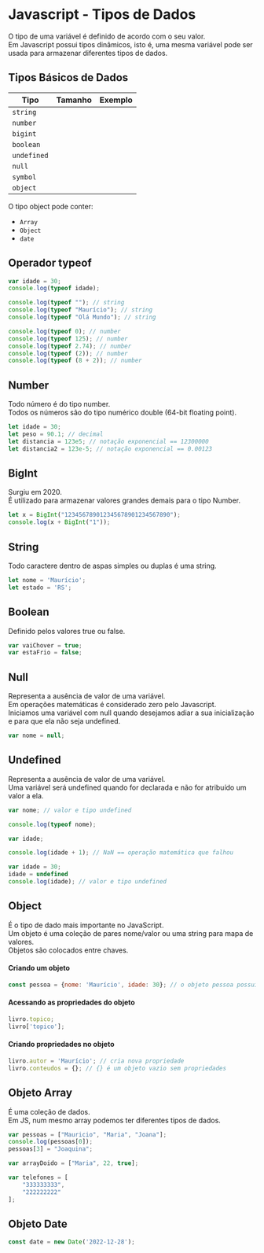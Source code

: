 # Javascript - Tipos de Dados

O tipo de uma variável é definido de acordo com o seu valor.  
Em Javascript possui tipos dinâmicos, isto é, uma mesma variável pode ser usada para armazenar diferentes tipos de dados.  

## Tipos Básicos de Dados 

| Tipo                  | Tamanho   | Exemplo           |
| ---                   | ---       | ---               |
|```string```           |           |                   |
|```number```           |           |                   |
|```bigint```           |           |                   |
|```boolean```          |           |                   |
|```undefined```        |           |                   |
|```null```             |           |                   |
|```symbol```           |           |                   |
|```object```           |           |                   |

O tipo object pode conter:

- ```Array```
- ```Object```
- ```date```    

## Operador typeof

~~~javascript
var idade = 30;
console.log(typeof idade);
~~~

~~~javascript
console.log(typeof ""); // string
console.log(typeof "Maurício"); // string
console.log(typeof "Olá Mundo"); // string
~~~

~~~javascript
console.log(typeof 0); // number
console.log(typeof 125); // number
console.log(typeof 2.74); // number
console.log(typeof (2)); // number
console.log(typeof (8 + 2)); // number
~~~

## Number

Todo número é do tipo number.  
Todos os números são do tipo numérico double (64-bit floating point).   

~~~javascript
let idade = 30;
let peso = 90.1; // decimal
let distancia = 123e5; // notação exponencial == 12300000
let distancia2 = 123e-5; // notação exponencial == 0.00123
~~~

## BigInt

Surgiu em 2020.  
É utilizado para armazenar valores grandes demais para o tipo Number.  

~~~javascript
let x = BigInt("123456789012345678901234567890");
console.log(x + BigInt("1"));
~~~

## String

Todo caractere dentro de aspas simples ou duplas é uma string.  

~~~javascript
let nome = 'Maurício';
let estado = 'RS';
~~~

## Boolean

Definido pelos valores true ou false.  

~~~javascript
var vaiChover = true;
var estaFrio = false;
~~~

## Null

Representa a ausência de valor de uma variável.  
Em operações matemáticas é considerado zero pelo Javascript.  
Iniciamos uma variável com null quando desejamos adiar a sua inicialização e para que ela não seja undefined.  

~~~javascript
var nome = null;
~~~

## Undefined

Representa a ausência de valor de uma variável.  
Uma variável será undefined quando for declarada e não for atribuído um valor a ela.  

~~~javascript
var nome; // valor e tipo undefined

console.log(typeof nome);
~~~

~~~javascript
var idade;

console.log(idade + 1); // NaN == operação matemática que falhou
~~~

~~~javascript
var idade = 30;
idade = undefined
console.log(idade); // valor e tipo undefined
~~~

## Object

É o tipo de dado mais importante no JavaScript.  
Um objeto é uma coleção de pares nome/valor ou uma string para mapa de valores.  
Objetos são colocados entre chaves.  

#### Criando um objeto

~~~javascript
const pessoa = {nome: 'Maurício', idade: 30}; // o objeto pessoa possui 2 propriedades
~~~

#### Acessando as propriedades do objeto

~~~javascript
livro.topico;
livro['topico'];
~~~

#### Criando propriedades no objeto

~~~javascript
livro.autor = 'Maurício'; // cria nova propriedade
livro.conteudos = {}; // {} é um objeto vazio sem propriedades
~~~

## Objeto Array

É uma coleção de dados.  
Em JS, num mesmo array podemos ter diferentes tipos de dados.  

~~~javascript
var pessoas = ["Mauricio", "Maria", "Joana"];
console.log(pessoas[0]);
pessoas[3] = "Joaquina";
~~~

~~~javascript
var arrayDoido = ["Maria", 22, true];
~~~

~~~javascript
var telefones = [
    "333333333",
    "222222222"
];
~~~

## Objeto Date 

~~~javascript
const date = new Date('2022-12-28');
~~~
